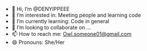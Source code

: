 - 👋 Hi, I’m @DENYIPPEEE
- 👀 I’m interested in: Meeting people and learning code
- 🌱 I’m currently learning: Code in general
- 💞️ I’m looking to collaborate on ...
- 📫 How to reach me: Owl.someone01@gmail.com
- 😄 Pronouns: She/Her


<!---
DENYIPPEEE/DENYIPPEEE is a ✨ special ✨ repository because its `README.md` (this file) appears on your GitHub profile.
You can click the Preview link to take a look at your changes.
--->
